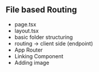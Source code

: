 ## File based Routing
- page.tsx
- layout.tsx
- basic folder structuring
- routing -> client side (endpoint)
- App Router
- Linking Component
- Adding image